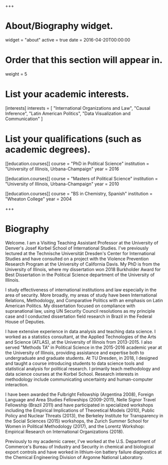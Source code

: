 +++
# About/Biography widget.
widget = "about"
active = true
date = 2016-04-20T00:00:00

# Order that this section will appear in.
weight = 5

# List your academic interests.
[interests]
  interests = [
    "International Organizations and Law",
    "Causal Inference", 
    "Latin American Politics",
    "Data Visualization and Communication"
  ]

# List your qualifications (such as academic degrees).
[[education.courses]]
  course = "PhD in Political Science"
  institution = "University of Illinois, Urbana-Champaign"
  year = 2016

[[education.courses]]
  course = "Masters of Political Science"
  institution = "University of Illinois, Urbana-Champaign"
  year = 2010

[[education.courses]]
  course = "BS in Chemistry, Spanish"
  institution = "Wheaton College"
  year = 2004
 
+++

# Biography


Welcome.  I am a Visiting Teaching Assistant Professor at the University of Denver's Josef Korbel School of International Studies.  I've previously lectured at the Technische Universität Dresden's Center for International Studies and have consulted on a project with the Violence Prevention Research Program at the University of California Davis.  My PhD is from the University of Illinois, where my dissertation won 2018 Burkholder Award for Best Dissertation in the Political Science department of the University of Illinois. 

I study effectiveness of international institutions and law especially in the area of security.  More broadly, my areas of study have been International Relations, Methodology, and Comparative Politics with an emphasis on Latin American Politics.  My dissertation focused on compliance with supranational law, using UN Security Council resolutions as my principle case and I conducted dissertation field research in Brazil in the Federal House of Deputies. 

I have extensive experience in data analysis and teaching data science.  I worked as a statistics consultant, at the Applied Technologies of the Arts and Science (ATLAS), at the University of Illinois from 2013-2015. I also served "Methods TA" in Political Science in the 2015-2016 academic year at the University of Illinois, providing assistance and expertise both to undergraduate and graduate students.  At TU Dresden, in 2018, I  designed and taught a course  introducing students to data science tools and statistical analysis for political research.  I primarily teach methodology and data science courses at the Korbel School. Research interests in methodology include communicating uncertainty and human-computer interaction.   

I have been awarded the Fulbright Fellowship (Argentina 2008), Foreign Language and Area Studies Fellowships (2009-2011), Nelle Signor Travel Fellowship (Brazil 2011) and have participated in specialized workshops including the Empirical Implications of Theoretical Models (2010), Public Policy and Nuclear Threats (2013), the Berkeley Institute for Transparency in the Social Sciences (2015) workshops, the Zurich Summer School for Women in Political Methodology (2017), and the Lorentz Workshop: Empirical Research on International Organizations (2018). 

Previously to my academic career, I've worked at the U.S. Department of Commerce's Bureau of Industry and Security in chemical and biological export controls and have worked in lithium-ion battery failure diagnostics at the Chemical Engineering Division of Argonne National Laboratory.

